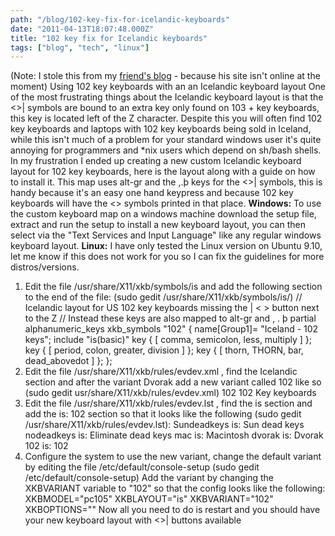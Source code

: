 ```yaml
---
path: "/blog/102-key-fix-for-icelandic-keyboards"
date: "2011-04-13T18:07:48.000Z"
title: "102 key fix for Icelandic keyboards"
tags: ["blog", "tech", "linux"]
---
```


(Note: I stole this from my [friend's blog](https://dallur.com) \- because his site isn't online at the moment) Using 102 key keyboards with an an Icelandic keyboard layout One of the most frustrating things about the Icelandic keyboard layout is that the <>| symbols are bound to an extra key only found on 103 + key keyboards, this key is located left of the Z character. Despite this you will often find 102 key keyboards and laptops with 102 key keyboards being sold in Iceland, while this isn't much of a problem for your standard windows user it's quite annoying for programmers and \*nix users which depend on sh/bash shells. In my frustration I ended up creating a new custom Icelandic keyboard layout for 102 key keyboards, here is the layout along with a guide on how to install it. This map uses alt-gr and the ,.þ keys for the <>| symbols, this is handy because it's an easy one hand keypress and because 102 key keyboards will have the <> symbols printed in that place. **Windows:** To use the custom keyboard map on a windows machine download the setup file, extract and run the setup to install a new keyboard layout, you can then select via the "Text Services and Input Language" like any regular windows keyboard layout. **Linux:** I have only tested the Linux version on Ubuntu 9.10, let me know if this does not work for you so I can fix the guidelines for more distros/versions.

1.  Edit the file /usr/share/X11/xkb/symbols/is and add the following section to the end of the file: (sudo gedit /usr/share/X11/xkb/symbols/is/) // Icelandic layout for US 102 key keyboards missing the | < > button next to the Z // Instead these keys are also mapped to alt-gr and , . þ partial alphanumeric_keys xkb_symbols "102" { name\[Group1\]= "Iceland - 102 keys"; include "is(basic)" key { \[ comma, semicolon, less, multiply \] }; key { \[ period, colon, greater, division \] }; key { \[ thorn, THORN, bar, dead_abovedot \] }; };
2.  Edit the file /usr/share/X11/xkb/rules/evdev.xml , find the Icelandic section and after the variant Dvorak add a new variant called 102 like so (sudo gedit usr/share/X11/xkb/rules/evdev.xml) 102 102 Key keyboards
3.  Edit the file /usr/share/X11/xkb/rules/evdev.lst , find the is section and add the is: 102 section so that it looks like the following (sudo gedit /usr/share/X11/xkb/rules/evdev.lst): Sundeadkeys is: Sun dead keys nodeadkeys is: Eliminate dead keys mac is: Macintosh dvorak is: Dvorak 102 is: 102
4.  Configure the system to use the new variant, change the default variant by editing the file /etc/default/console-setup (sudo gedit /etc/default/console-setup) Add the variant by changing the XKBVARIANT variable to "102" so that the config looks like the following: XKBMODEL="pc105" XKBLAYOUT="is" XKBVARIANT="102" XKBOPTIONS="" Now all you need to do is restart and you should have your new keyboard layout with <>| buttons available
